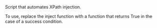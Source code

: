 Script that automates XPath injection.

To use, replace the inject function with a function that returns True in the case of a success condition.
